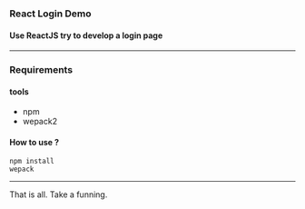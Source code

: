 ###  **React Login Demo**

#### Use ReactJS try to develop a login page
-------------
### **Requirements**
#### **tools**

 - npm
 - wepack2

#### **How to use ?**
```
npm install
wepack

```

---------
That is all. Take a funning.



